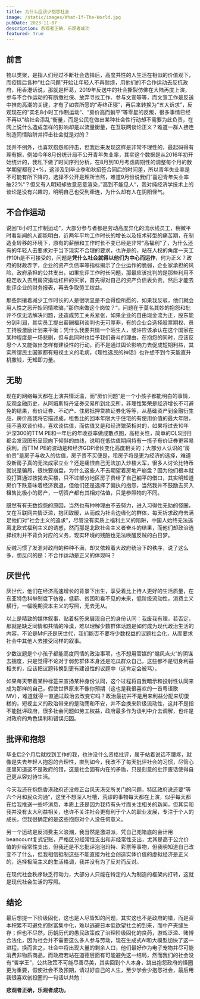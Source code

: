 ```yaml
---
title: 为什么应该少抱怨社会
image: /static/images/What-If-The-World.jpg
pubDate: 2023-11-07
description: 悲观者正确，乐观者成功
featured: true
---
```


## 前言

物以类聚，是指人们经过不断社会选择后，高度共性的人生活在相似的价值观下，而疫情后各种“社会问题”开始让年轻人不再耐烦，用他们的不合作运动去反抗政府，用香港话说，那就是杯葛，2019年反送中的社会撕裂仿佛在大陆再度上演，参与不合作运动的有断缴社保、放弃寻找工作、参与文宣等等，而文宣工作是反送中推向高潮的关键，才有了如尝所愿的“寿终正寝”，再后来转换为“五大诉求”，反观现在的“实名8小时工作制运动“、“房价高而躺平”等零星的反叛，很多事情已经不再以”给社会添乱“衡量，而是公民在做出某种社会性行动却不需要为此负责，在网上说什么造成怎样的影响却是以流量衡量，在互联网谈论正义？难道一群人接连制造同情陷阱并抨击社会就是对的？

我并不例外，也喜欢抱怨和抨击，但我后来发现这样是非常不理性的，最起码得有理有据，例如今年8月份统计局不公开青年失业率，其实这个数据是从2016年初开始统计的，我私下做了时间序列分析，在8月到10月考虑周期性的调整每个月的数学期望都在2+%，这涉及到毕业季和秋招签合同后的时间差，所以青年失业率是不可能有所下降的，选择不公开是理所当然，难道9月份说我们”喜迎青年失业率破22%“？但又有人明知却故意恶意渲染，”高到不能见人“，我对纯经济学技术上的谈论是没有兴趣的，明明自己也受到牵连，为什么却有人在阴阳怪气。

## 不合作运动

说回”8小时工作制运动“，大部分参与者都是劳动高度异化的流水线员工，稍微平时看新闻的人都能明白，近两年平均工作时长的增长以及技术转型的痛苦期，在制造业转移的环境下，原有的薪酬和工作时长不变已经是非常“高福利”了，为什么还有的年轻人去要求对于当下现实不合理的要求，也许是的，站在人权的角度一天工作10h是不可接受的，问题是**凭什么社会就得以他们为中心而运作**，何为正义？政府的财政赤字，企业的资产负债率等指标揭示了企业运作的脆弱，企业家承担的风险，政府承担的公共支出，如果批评工作时长问题，那最应该批判的是那些利用不稳定收入去用房贷撬动杠杆的买家，首先得对自己的资产负债表负责，然后才能去批评企业的财务报表，再去争取劳工权益。

那些熙攘着减少工作时长的人是很明显是不会得偿所愿的，如果我反驳，他们就会用人性之恶开始同情欺骗，”那你来做这个岗位？“，问题在于莫名其妙的抱怨和批评不仅无法解决问题，还造成劳工关系紧张，如果企业的自由现金流为正，股东能分到利润，其实员工提出薪酬福利谈判也无可厚非，有的企业会选择股票期权、员工持股激励计划来平衡；凭什么我要共情一个陌生人，或许应该承认在这个国家在某种程度是一场悲剧，但与此同时也给予我们奋斗的理由，在抱怨的同时，应该反思个人又能做出怎样有建设性的行动，而不是通过舆论影响力去促成短期利益，其实所谓民主国家都有短视主义的毛病，《理性选民的神话》也许想不到今天能直升机撒钱，无知即力量。

## 无助

现在的网络每天都在上演共情泛滥，而“房价问题”是一个小孩子都能明白的事情，反观金融历史，从阿姆斯特丹证券交易所到北交所，非理性繁荣是经济增长不可避免的结果，有价证券、不动产、住房抵押贷款证券化等等，从基础资产到金融衍生品，房价高我将它描述成，租售比的回本年限大于住宅的有使用价值的最大年限，我不喜欢谈价格，喜欢谈估值，而估值又是和经济繁荣相对的，如果将过去10年沪深300的TTM PE和一年后的年收益率做成散点图，高相关性，简单的OLS回归都会发现图形呈现向下倾斜的曲线，说明在低估值期间持有一揽子有价证券更容易获利，而TTM PE的波动是和经济GDP增长变化高度相关的；大部分人认识的“房价贵”是房子与收入的估值，房子贵不买便是，租房子将是更为经济的选择，难道没新房子真的无法成家立业？还是痛恨自己无法加入炒楼大军，很多人讨论比特币就说是骗局，很快要崩盘，为什么这些人不去期望着房地产崩盘？因为他们根本就没打算通过按揭去买楼，只不过部分地区房子贵给了自己躺平的借口，其实明知道房价下跌意味着经济衰退，但他们还是选择了偏执的抱怨，当然我并不鼓励去买入租售比极小的房产，一切资产都有其相对估值，只是参照物的不同。

既然有有无数抱怨的原因，当然也有种种理由不去努力，进入习得性无助的怪圈，又在互联网共情泛滥，抱团取暖，从而成为社会边缘化的群体，每天祈求政府去满足他们对“社会主义的追求”，尽管没有实质上福利主义的陷阱，中国人始终无法逃离北欧式福利主义的诱惑，然而那是北欧社会主义者奋斗的结果，而他们却政治选择权利并不背负对应的义务，现实环境的残酷也无法唤醒反贼的白日梦。

反贼习惯了发泄对政府的种种不满，却又依赖着大政府统治下的秩序，说了这么多，想反问的是：不合作运动是正义的体现吗？
## 厌世代

厌世代，他们在经济高速增长的背景下出生，享受着比上待人更好的生活质量，在东亚特色科举制度下彷徨，低薪、贫困和看不见的未来，低阶级流动性，消费主义横行，一幅晚期资本主义的写照，无去无从。

以上是精致的媒体叙事，贴着标签来展现自己的身份认同：我废我有理，若否定，那就是缺乏同情和共情的冷漠，难以理解少数群体话题是如何成为现代政治生活的内容，不论是MtF还是厌世代，我们能否不要将少数权益的议题社会化，从而要求社会中其他人去接受同样的叙事。

少数议题是个小孩子都能高度同情的政治事项，也不想用官媒的“煽风点火”的阴谋去揣度，只是觉得不论对于弱势群体本身还是吃瓜群众自己，这些都不是切身利益相关的，应该把议题转换到更有建设性的议题中（这肯定会被骂）。

如果每天带着某种标签来宣扬某种身份认同，这个过程将自我暗示和投射性认同来成为那样的自己，假使世界原来不像你预期（这也是我很喜欢的一首粤语歌MV），难道就得一直通过政治去改变它吗？政治最初并不是用来利益分配来切蛋糕的，短视主义的政治带来的是动荡和不安，并不会换来阶级流动性，这并不是指不能批评政府，很多社会问题如劳工权益，政府最多作为谈判中介去调解，也许是对政府的角色误判和错误归因。

## 批评和抱怨

毕业后2个月后就找到工作的我，也许没什么资格批评，属于站着说话不腰疼，就像是失去年轻人抱怨的合理性，直到如今，我改不了每天批评社会的习惯，尽管心底里知道这不是政府的错，这是社会固有内在的矛盾，只是刻意的批评废话使得自己更从容对待生活。

今天我还在抱怨香港政府还没修正台风天港交所关门的问题，特区政府说还要“等六个月和民众沟通”，这里不想深入吐槽，荒谬的事物每天都在上演，似乎每天都在给我推送一些坏消息，本质上还是因为我持有头寸而关注相关的新闻，但其实和我并没有太大利益相关，也许不关注社会更有利于个人的职业发展，专注于个人的成长，但我很确定的是这些抱怨对个人没任何意义。

另一个运动是反消费主义浪潮，我当然是激进派，凭自己兜箱底的会计用beancount复式记账，严格区分经常性支出和非经常性支出，尤其是高于公允价值的非经常性支出，但我还是不忘批评泡泡玛特、彩票等事物，但我明知道自己改变不了什么，但我相信抵制这些不能直接为社会创造实体价值的虚拟经济是正义的，选择极简主义的生活格调，我并没有为了反对而反对。

在现代社会秩序缺乏行动力，大部分人只能在特定的人为制造的框架内打转，这就是现代社会生活的写照。

## 结论

最后想提一下阶级固化，这也是人尽皆知的问题，其实这也不是政府的错，而是资本积累不可避免的财富集中化，难以逃避日本低欲望社会的到来，而中产夹缝生存；但也不尽然，历朝历代的愚民政策成了治理阶级固化的良药，游戏泛滥、赌博合法化，因为社会并不需要这么多人参与劳动，现在生成式AI和大模型加快了这一进程，换而言之，社会中将出现大量的剩余人口，他们最好作为电子宠物并尽可能消费非物质商品，而政府若站在道德层面有可能避免这一结局，然而我们的社会没有“哲学王”，公共政策不可能尽善尽美，其实回到个人本身，跳出抱怨政府的怪圈更为重要，假使社会不及预期，请过好自己的人生，至少学会少抱怨社会，最后用我很喜欢创投圈的一句话以共勉：

**悲观者正确，乐观者成功。**